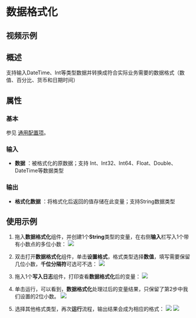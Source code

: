 # 数据格式化

## 视频示例

## 概述

支持输入DateTime、Int等类型数据并转换成符合实际业务需要的数据格式（数值、百分比、货币和日期时间）

## 属性

### 基本

参见 [通用配置项](../Appendix/CommonConfigurationItems.md)。

### 输入

- **数据** ：被格式化的原数据；支持 Int、Int32、Int64、Float、Double、DateTime等数据类型

### 输出

- **格式化数据** ：将格式化后返回的值存储在此变量；支持String数据类型

## 使用示例

1. 拖入**数据格式化**组件，并创建1个**String**类型的变量，在右侧**输入**栏写入1个带有小数点的多位小数：
	![](https://docimages.blob.core.chinacloudapi.cn/images/Activities/FormatData1.png)

2. 双击打开**数据格式化**组件，单击**设置格式**，格式类型选择**数值**，填写需要保留几位小数，**千位分隔符**可选可不选：
	![](https://docimages.blob.core.chinacloudapi.cn/images/Activities/FormatData2.png)

3. 拖入1个**写入日志**组件，打印查看**数据格式化**后的变量：
	![](https://docimages.blob.core.chinacloudapi.cn/images/Activities/FormatData3.png)

4. 单击运行，可以看到，**数据格式化**处理过后的变量结果，只保留了第2步中我们设置的2位小数。
	![](https://docimages.blob.core.chinacloudapi.cn/images/Activities/FormatData4.png)

5. 选择其他格式类型，再次**运行**流程，输出结果会成为相应的格式：
	![](https://docimages.blob.core.chinacloudapi.cn/images/Activities/FormatData5.png)
	![](https://docimages.blob.core.chinacloudapi.cn/images/Activities/FormatData6.png)
